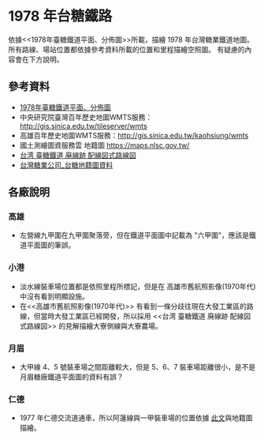 # 1978 年台糖鐵路

依據<<1978年臺糖鐵道平面、分佈圖>>所載，描繪 1978 年台灣糖業鐵道地圖。
所有路線、場站位置都依據參考資料所載的位置和里程描繪空照圖。
有疑慮的內容會在下方說明。


## 參考資料

* [1978年臺糖鐵道平面、分佈圖](http://citycat.theweb.tw/smap.htm)
* 中央研究院臺灣百年歷史地圖WMTS服務：http://gis.sinica.edu.tw/tileserver/wmts
* 高雄百年歷史地圖WMTS服務：http://gis.sinica.edu.tw/kaohsiung/wmts
* 國土測繪圖資服務雲 地籍圖 https://maps.nlsc.gov.tw/
* [台湾 臺糖鐵道 廃線跡 配線図式路線図](https://www.google.com/maps/d/viewer?mid=1vVF4DVLLea0wTYEFPTM603GRAg8)
* [台灣糖業公司_台糖地籍圖資料](http://www.taisugar.com.tw/Upload/UserFiles/%E5%8F%B0%E7%B3%96%E5%9C%B0%E7%B1%8D%E5%9C%96%E8%B3%87%E6%96%99.zip)

## 各廠說明

### 高雄
* 左營線九甲圍在九甲圍聚落旁，但在鐵道平面圖中記載為 "六甲圍"，應該是鐵道平面圖的筆誤。

### 小港
* 淡水線裝車場位置都是依照里程所標記，但是在 高雄市舊航照影像(1970年代) 中沒有看到明顯設施。
* 在<<高雄市舊航照影像(1970年代)>> 有看到一條分歧往現在大發工業區的路線，但當時大發工業區已經開發，所以採用 <<台湾 臺糖鐵道 廃線跡 配線図式路線図>> 的見解描繪大寮側線與大寮農場。

### 月眉
* 大甲線 4、5 號裝車場之間距離較大，但是 5、6、7 裝車場距離很小，是不是月眉糖廠鐵道平面圖的資料有誤？

### 仁德
* 1977 年仁德交流道通車，所以阿蓮線與一甲裝車場的位置依據 [此文](http://blog.xuite.net/tropicofcancer/2327/20742124-%E4%BB%81%E5%BE%B7%E7%B3%96%E5%BB%A0%E9%98%BF%E8%93%AE%E7%B7%9A3%E4%B9%8B3)與地籍圖描繪。
